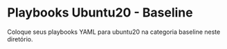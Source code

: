 # Playbooks Ubuntu20 - Baseline

Coloque seus playbooks YAML para ubuntu20 na categoria baseline neste diretório.
